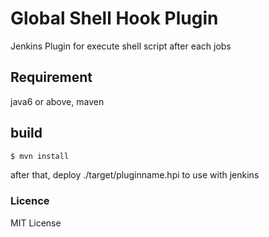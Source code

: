 Global Shell Hook Plugin
=========

Jenkins Plugin for execute shell script after each jobs

## Requirement
java6 or above, maven

## build
```bash
$ mvn install
```
after that,  deploy ./target/pluginname.hpi to use with jenkins

### Licence
MIT License

